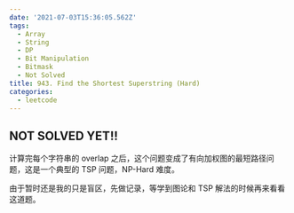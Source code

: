 ```yaml
---
date: '2021-07-03T15:36:05.562Z'
tags:
  - Array
  - String
  - DP
  - Bit Manipulation
  - Bitmask
  - Not Solved
title: 943. Find the Shortest Superstring (Hard)
categories:
  - leetcode
---
```


## NOT SOLVED YET!!

计算完每个字符串的 overlap 之后，这个问题变成了有向加权图的最短路径问题，这是一个典型的 TSP 问题，NP-Hard 难度。

由于暂时还是我的只是盲区，先做记录，等学到图论和 TSP 解法的时候再来看看这道题。
